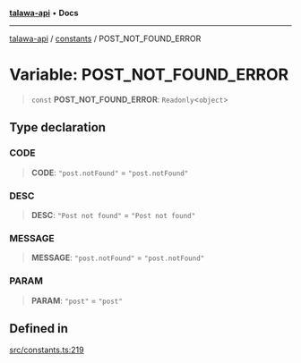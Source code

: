 [**talawa-api**](../../README.md) • **Docs**

***

[talawa-api](../../modules.md) / [constants](../README.md) / POST\_NOT\_FOUND\_ERROR

# Variable: POST\_NOT\_FOUND\_ERROR

> `const` **POST\_NOT\_FOUND\_ERROR**: `Readonly`\<`object`\>

## Type declaration

### CODE

> **CODE**: `"post.notFound"` = `"post.notFound"`

### DESC

> **DESC**: `"Post not found"` = `"Post not found"`

### MESSAGE

> **MESSAGE**: `"post.notFound"` = `"post.notFound"`

### PARAM

> **PARAM**: `"post"` = `"post"`

## Defined in

[src/constants.ts:219](https://github.com/PalisadoesFoundation/talawa-api/blob/3bacbf38707ebd3e3e5f1bc5b4cc7aa3b2adc169/src/constants.ts#L219)
